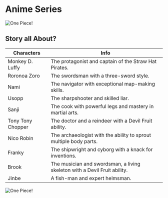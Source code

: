 # Anime Series

![One Piece!](Image.jpg.jpg)

## Story all About?

| Characters | Info |
|------------|------|
|Monkey D. Luffy| The protagonist and captain of the Straw Hat Pirates.|
|Roronoa Zoro | The swordsman with a three-sword style.|
|Nami| The navigator with exceptional map-making skills.|
|Usopp| The sharpshooter and skilled liar.|
|Sanji|The cook with powerful legs and mastery in martial arts.|
|Tony Tony Chopper| The doctor and a reindeer with a Devil Fruit ability.|
|Nico Robin| The archaeologist with the ability to sprout multiple body parts.|
|Franky| The shipwright and cyborg with a knack for inventions.|
|Brook| The musician and swordsman, a living skeleton with a Devil Fruit ability.|
|Jinbe| A fish-man and expert helmsman.|


![One Piece!](Image.jpg.jpg)














